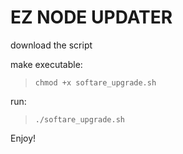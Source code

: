 # EZ NODE UPDATER

download the script

make executable:
> `chmod +x softare_upgrade.sh`
 
run:

> `./softare_upgrade.sh`

Enjoy!
